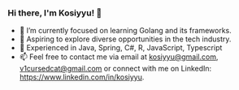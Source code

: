 ### Hi there, I'm Kosiyyu! 👋

- 🔭 I’m currently focused on learning Golang and its frameworks.
- 🌱 Aspiring to explore diverse opportunities in the tech industry.
- 👀 Experienced in Java, Spring, C#, R, JavaScript, Typescript
- 📫 Feel free to contact me via email at kosiyyu@gmail.com, v1cursedcat@gmail.com or connect with me on LinkedIn: https://www.linkedin.com/in/kosiyyu.
<!---
Kosiyyu/Kosiyyu is a ✨ special ✨ repository because its `README.md` (this file) appears on your GitHub profile.
You can click the Preview link to take a look at your changes.
--->
